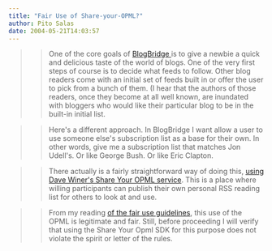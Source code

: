 ```yaml
---
title: "Fair Use of Share-your-OPML?"
author: Pito Salas
date: 2004-05-21T14:03:57
---
```



>>

>> One of the core goals of [BlogBridge ](<http://www.blogbridge.com>)is to
give a newbie a quick and delicious taste of the world of blogs. One of the
very first steps of course is to decide what feeds to follow. Other blog
readers come with an initial set of feeds built in or offer the user to pick
from a bunch of them. (I hear that the authors of those readers, once they
become at all well known, are inundated with bloggers who would like their
particular blog to be in the built-in initial list.

>>

>> Here's a different approach. In BlogBridge I want allow a user to use
someone else's subscription list as a base for their own. In other words, give
me a subscription list that matches Jon Udell's. Or like George Bush. Or like
Eric Clapton.

>>

>> There actually is a fairly straightforward way of doing this, [using Dave
Winer's Share Your OPML
service](<http://feeds.scripting.com/whatIsOpml#usingOpmlToExchangeSubscriptionLists>).
This is a place where willing participants can publish their own personal RSS
reading list for others to look at and use.

>>

>> From my reading [of the fair use
guidelines](<http://feeds.scripting.com/sdk>), this use of the OPML is
legitimate and fair. Still, before proceeding I will verify that using the
Share Your Opml SDK for this purpose does not violate the spirit or letter of
the rules.


